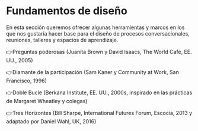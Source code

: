 # Fundamentos de diseño
En esta sección queremos ofrecer algunas herramientas y marcos en los que nos gustaría hacer base para el diseño de procesos conversacionales, reuniones, talleres y espacios de aprendizaje. 

👉Preguntas poderosas (Juanita Brown y David Isaacs, The World Café, EE. UU., 2005)

👉Diamante de la participación (Sam Kaner y Community at Work, San Francisco, 1996)

👉Doble Bucle (Berkana Institute, EE. UU., 2000s, inspirado en las prácticas de Margaret Wheatley y colegas)

👉Tres Horizontes (Bill Sharpe, International Futures Forum, Escocia, 2013 y adaptado por Daniel Wahl, UK, 2016)


